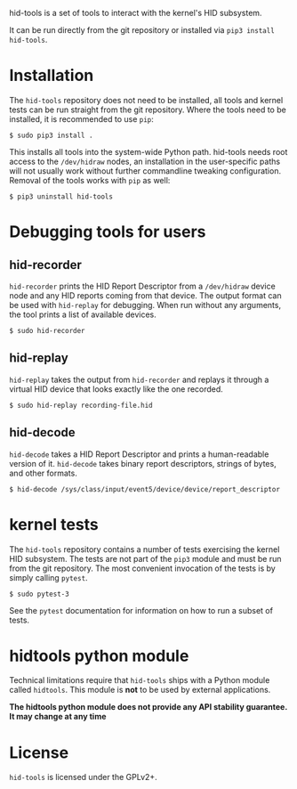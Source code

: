 hid-tools is a set of tools to interact with the kernel's HID subsystem.

It can be run directly from the git repository or installed via `pip3
install hid-tools`.

# Installation

The `hid-tools` repository does not need to be installed, all tools and
kernel tests can be run straight from the git repository. Where the tools
need to be installed, it is recommended to use `pip`:

```
$ sudo pip3 install .
```

This installs all tools into the system-wide Python path. hid-tools needs
root access to the `/dev/hidraw` nodes, an installation in the user-specific
paths will not usually work without further commandline tweaking
configuration.  Removal of the tools works with `pip` as well:

```
$ pip3 uninstall hid-tools
```

# Debugging tools for users

## hid-recorder

`hid-recorder` prints the HID Report Descriptor from a `/dev/hidraw` device
node and any HID reports coming from that device. The output format can be
used with `hid-replay` for debugging. When run without any arguments, the
tool prints a list of available devices.

```
$ sudo hid-recorder
```

## hid-replay

`hid-replay` takes the output from `hid-recorder` and replays it through a
virtual HID device that looks exactly like the one recorded.

```
$ sudo hid-replay recording-file.hid
```

## hid-decode

`hid-decode` takes a HID Report Descriptor and prints a human-readable
version of it. `hid-decode` takes binary report descriptors, strings of
bytes, and other formats.

```
$ hid-decode /sys/class/input/event5/device/device/report_descriptor
```

# kernel tests

The `hid-tools` repository contains a number of tests exercising the kernel
HID subsystem. The tests are not part of the `pip3` module and must be run
from the git repository. The most convenient invocation of the tests is by
simply calling `pytest`.

```
$ sudo pytest-3
```

See the `pytest` documentation for information on how to run a subset of
tests.

# hidtools python module

Technical limitations require that `hid-tools` ships with a Python module
called `hidtools`. This module is **not** to be used by external
applications.

**The hidtools python module does not provide any API stability guarantee.
It may change at any time**

# License

`hid-tools` is licensed under the GPLv2+.
